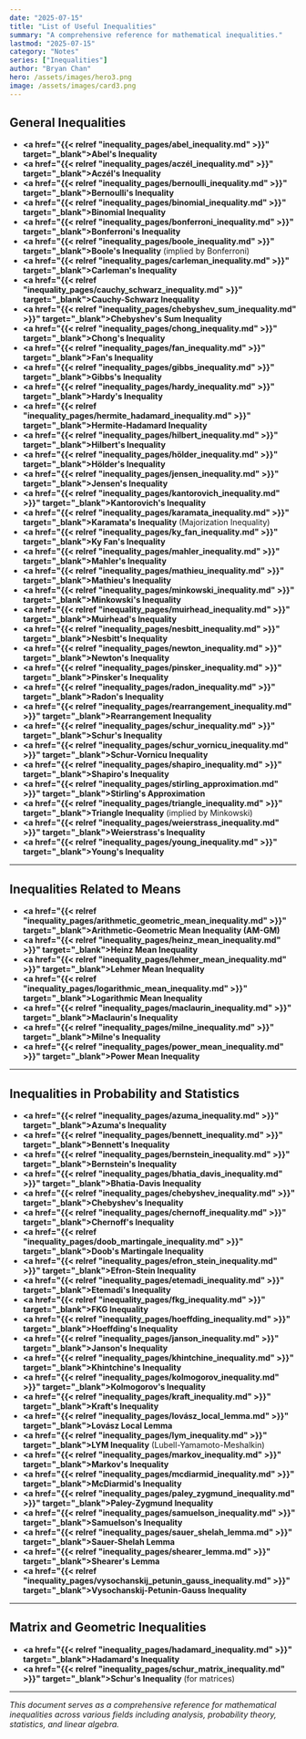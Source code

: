```yaml
---
date: "2025-07-15"
title: "List of Useful Inequalities"
summary: "A comprehensive reference for mathematical inequalities."
lastmod: "2025-07-15"
category: "Notes"
series: ["Inequalities"]
author: "Bryan Chan"
hero: /assets/images/hero3.png
image: /assets/images/card3.png
---
```


## General Inequalities

- **<a href="{{< relref "inequality_pages/abel_inequality.md" >}}" target="_blank">Abel's Inequality</a>**
- **<a href="{{< relref "inequality_pages/aczél_inequality.md" >}}" target="_blank">Aczél's Inequality</a>**
- **<a href="{{< relref "inequality_pages/bernoulli_inequality.md" >}}" target="_blank">Bernoulli's Inequality</a>**
- **<a href="{{< relref "inequality_pages/binomial_inequality.md" >}}" target="_blank">Binomial Inequality</a>**
- **<a href="{{< relref "inequality_pages/bonferroni_inequality.md" >}}" target="_blank">Bonferroni's Inequality</a>**
- **<a href="{{< relref "inequality_pages/boole_inequality.md" >}}" target="_blank">Boole's Inequality</a>** (implied by Bonferroni)
- **<a href="{{< relref "inequality_pages/carleman_inequality.md" >}}" target="_blank">Carleman's Inequality</a>**
- **<a href="{{< relref "inequality_pages/cauchy_schwarz_inequality.md" >}}" target="_blank">Cauchy-Schwarz Inequality</a>**
- **<a href="{{< relref "inequality_pages/chebyshev_sum_inequality.md" >}}" target="_blank">Chebyshev's Sum Inequality</a>**
- **<a href="{{< relref "inequality_pages/chong_inequality.md" >}}" target="_blank">Chong's Inequality</a>**
- **<a href="{{< relref "inequality_pages/fan_inequality.md" >}}" target="_blank">Fan's Inequality</a>**
- **<a href="{{< relref "inequality_pages/gibbs_inequality.md" >}}" target="_blank">Gibbs's Inequality</a>**
- **<a href="{{< relref "inequality_pages/hardy_inequality.md" >}}" target="_blank">Hardy's Inequality</a>**
- **<a href="{{< relref "inequality_pages/hermite_hadamard_inequality.md" >}}" target="_blank">Hermite-Hadamard Inequality</a>**
- **<a href="{{< relref "inequality_pages/hilbert_inequality.md" >}}" target="_blank">Hilbert's Inequality</a>**
- **<a href="{{< relref "inequality_pages/hölder_inequality.md" >}}" target="_blank">Hölder's Inequality</a>**
- **<a href="{{< relref "inequality_pages/jensen_inequality.md" >}}" target="_blank">Jensen's Inequality</a>**
- **<a href="{{< relref "inequality_pages/kantorovich_inequality.md" >}}" target="_blank">Kantorovich's Inequality</a>**
- **<a href="{{< relref "inequality_pages/karamata_inequality.md" >}}" target="_blank">Karamata's Inequality</a>** (Majorization Inequality)
- **<a href="{{< relref "inequality_pages/ky_fan_inequality.md" >}}" target="_blank">Ky Fan's Inequality</a>**
- **<a href="{{< relref "inequality_pages/mahler_inequality.md" >}}" target="_blank">Mahler's Inequality</a>**
- **<a href="{{< relref "inequality_pages/mathieu_inequality.md" >}}" target="_blank">Mathieu's Inequality</a>**
- **<a href="{{< relref "inequality_pages/minkowski_inequality.md" >}}" target="_blank">Minkowski's Inequality</a>**
- **<a href="{{< relref "inequality_pages/muirhead_inequality.md" >}}" target="_blank">Muirhead's Inequality</a>**
- **<a href="{{< relref "inequality_pages/nesbitt_inequality.md" >}}" target="_blank">Nesbitt's Inequality</a>**
- **<a href="{{< relref "inequality_pages/newton_inequality.md" >}}" target="_blank">Newton's Inequality</a>**
- **<a href="{{< relref "inequality_pages/pinsker_inequality.md" >}}" target="_blank">Pinsker's Inequality</a>**
- **<a href="{{< relref "inequality_pages/radon_inequality.md" >}}" target="_blank">Radon's Inequality</a>**
- **<a href="{{< relref "inequality_pages/rearrangement_inequality.md" >}}" target="_blank">Rearrangement Inequality</a>**
- **<a href="{{< relref "inequality_pages/schur_inequality.md" >}}" target="_blank">Schur's Inequality</a>**
- **<a href="{{< relref "inequality_pages/schur_vornicu_inequality.md" >}}" target="_blank">Schur-Vornicu Inequality</a>**
- **<a href="{{< relref "inequality_pages/shapiro_inequality.md" >}}" target="_blank">Shapiro's Inequality</a>**
- **<a href="{{< relref "inequality_pages/stirling_approximation.md" >}}" target="_blank">Stirling's Approximation</a>**
- **<a href="{{< relref "inequality_pages/triangle_inequality.md" >}}" target="_blank">Triangle Inequality</a>** (implied by Minkowski)
- **<a href="{{< relref "inequality_pages/weierstrass_inequality.md" >}}" target="_blank">Weierstrass's Inequality</a>**
- **<a href="{{< relref "inequality_pages/young_inequality.md" >}}" target="_blank">Young's Inequality</a>**

---

## Inequalities Related to Means

- **<a href="{{< relref "inequality_pages/arithmetic_geometric_mean_inequality.md" >}}" target="_blank">Arithmetic-Geometric Mean Inequality (AM-GM)</a>**
- **<a href="{{< relref "inequality_pages/heinz_mean_inequality.md" >}}" target="_blank">Heinz Mean Inequality</a>**
- **<a href="{{< relref "inequality_pages/lehmer_mean_inequality.md" >}}" target="_blank">Lehmer Mean Inequality</a>**
- **<a href="{{< relref "inequality_pages/logarithmic_mean_inequality.md" >}}" target="_blank">Logarithmic Mean Inequality</a>**
- **<a href="{{< relref "inequality_pages/maclaurin_inequality.md" >}}" target="_blank">Maclaurin's Inequality</a>**
- **<a href="{{< relref "inequality_pages/milne_inequality.md" >}}" target="_blank">Milne's Inequality</a>**
- **<a href="{{< relref "inequality_pages/power_mean_inequality.md" >}}" target="_blank">Power Mean Inequality</a>**

---

## Inequalities in Probability and Statistics

- **<a href="{{< relref "inequality_pages/azuma_inequality.md" >}}" target="_blank">Azuma's Inequality</a>**
- **<a href="{{< relref "inequality_pages/bennett_inequality.md" >}}" target="_blank">Bennett's Inequality</a>**
- **<a href="{{< relref "inequality_pages/bernstein_inequality.md" >}}" target="_blank">Bernstein's Inequality</a>**
- **<a href="{{< relref "inequality_pages/bhatia_davis_inequality.md" >}}" target="_blank">Bhatia-Davis Inequality</a>**
- **<a href="{{< relref "inequality_pages/chebyshev_inequality.md" >}}" target="_blank">Chebyshev's Inequality</a>**
- **<a href="{{< relref "inequality_pages/chernoff_inequality.md" >}}" target="_blank">Chernoff's Inequality</a>**
- **<a href="{{< relref "inequality_pages/doob_martingale_inequality.md" >}}" target="_blank">Doob's Martingale Inequality</a>**
- **<a href="{{< relref "inequality_pages/efron_stein_inequality.md" >}}" target="_blank">Efron-Stein Inequality</a>**
- **<a href="{{< relref "inequality_pages/etemadi_inequality.md" >}}" target="_blank">Etemadi's Inequality</a>**
- **<a href="{{< relref "inequality_pages/fkg_inequality.md" >}}" target="_blank">FKG Inequality</a>**
- **<a href="{{< relref "inequality_pages/hoeffding_inequality.md" >}}" target="_blank">Hoeffding's Inequality</a>**
- **<a href="{{< relref "inequality_pages/janson_inequality.md" >}}" target="_blank">Janson's Inequality</a>**
- **<a href="{{< relref "inequality_pages/khintchine_inequality.md" >}}" target="_blank">Khintchine's Inequality</a>**
- **<a href="{{< relref "inequality_pages/kolmogorov_inequality.md" >}}" target="_blank">Kolmogorov's Inequality</a>**
- **<a href="{{< relref "inequality_pages/kraft_inequality.md" >}}" target="_blank">Kraft's Inequality</a>**
- **<a href="{{< relref "inequality_pages/lovász_local_lemma.md" >}}" target="_blank">Lovász Local Lemma</a>**
- **<a href="{{< relref "inequality_pages/lym_inequality.md" >}}" target="_blank">LYM Inequality</a>** (Lubell-Yamamoto-Meshalkin)
- **<a href="{{< relref "inequality_pages/markov_inequality.md" >}}" target="_blank">Markov's Inequality</a>**
- **<a href="{{< relref "inequality_pages/mcdiarmid_inequality.md" >}}" target="_blank">McDiarmid's Inequality</a>**
- **<a href="{{< relref "inequality_pages/paley_zygmund_inequality.md" >}}" target="_blank">Paley-Zygmund Inequality</a>**
- **<a href="{{< relref "inequality_pages/samuelson_inequality.md" >}}" target="_blank">Samuelson's Inequality</a>**
- **<a href="{{< relref "inequality_pages/sauer_shelah_lemma.md" >}}" target="_blank">Sauer-Shelah Lemma</a>**
- **<a href="{{< relref "inequality_pages/shearer_lemma.md" >}}" target="_blank">Shearer's Lemma</a>**
- **<a href="{{< relref "inequality_pages/vysochanskij_petunin_gauss_inequality.md" >}}" target="_blank">Vysochanskij-Petunin-Gauss Inequality</a>**

---

## Matrix and Geometric Inequalities

- **<a href="{{< relref "inequality_pages/hadamard_inequality.md" >}}" target="_blank">Hadamard's Inequality</a>**
- **<a href="{{< relref "inequality_pages/schur_matrix_inequality.md" >}}" target="_blank">Schur's Inequality</a>** (for matrices)

---

*This document serves as a comprehensive reference for mathematical inequalities across various fields including analysis, probability theory, statistics, and linear algebra.*
